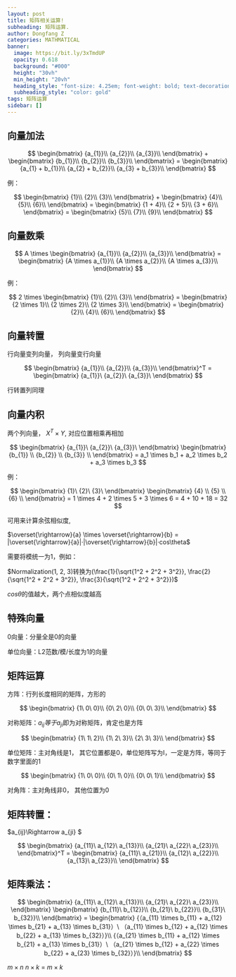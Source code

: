 ```yaml
---
layout: post
title: 矩阵相关运算!
subheading: 矩阵运算.
author: Dongfang Z
categories: MATHMATICAL
banner:
  image: https://bit.ly/3xTmdUP
  opacity: 0.618
  background: "#000"
  height: "30vh"
  min_height: "20vh"
  heading_style: "font-size: 4.25em; font-weight: bold; text-decoration: underline"
  subheading_style: "color: gold"
tags: 矩阵运算
sidebar: []
---
```


## 向量加法

$$
\begin{bmatrix}
{a_{1}}\\
{a_{2}}\\
{a_{3}}\\
\end{bmatrix} + 
\begin{bmatrix}
{b_{1}}\\
{b_{2}}\\
{b_{3}}\\
\end{bmatrix} =
\begin{bmatrix}
{a_{1} + b_{1}}\\
{a_{2} + b_{2}}\\
{a_{3} + b_{3}}\\
\end{bmatrix}
$$

例：

$$
\begin{bmatrix}
{1}\\
{2}\\
{3}\\
\end{bmatrix} + 
\begin{bmatrix}
{4}\\
{5}\\
{6}\\
\end{bmatrix} =
\begin{bmatrix}
{1 + 4}\\
{2 + 5}\\
{3 + 6}\\
\end{bmatrix} = 
\begin{bmatrix}
{5}\\
{7}\\
{9}\\
\end{bmatrix}
$$

## 向量数乘

$$
A \times \begin{bmatrix}
{a_{1}}\\
{a_{2}}\\
{a_{3}}\\
\end{bmatrix} =
\begin{bmatrix}
{A \times a_{1}}\\
{A \times a_{2}}\\
{A \times a_{3}}\\
\end{bmatrix}
$$

例：

$$
2 \times \begin{bmatrix}
{1}\\
{2}\\
{3}\\
\end{bmatrix} =
\begin{bmatrix}
{2 \times 1}\\
{2 \times 2}\\
{2 \times 3}\\
\end{bmatrix} = 
\begin{bmatrix}
{2}\\
{4}\\
{6}\\
\end{bmatrix}
$$

## 向量转置

行向量变列向量， 列向量变行向量

$$
\begin{bmatrix}
{a_{1}}\\
{a_{2}}\\
{a_{3}}\\
\end{bmatrix}^T = 
\begin{bmatrix}
{a_{1}}\
{a_{2}}\
{a_{3}}\
\end{bmatrix}
$$

行转置列同理

## 向量内积

两个列向量， $X^T \times Y$, 对应位置相乘再相加

$$
\begin{bmatrix}
{a_{1}}\
{a_{2}}\
{a_{3}}\
\end{bmatrix}
\begin{bmatrix}
{b_{1}} \\ 
{b_{2}} \\
{b_{3}} \\
\end{bmatrix} = 
a_1 \times b_1 + a_2 \times b_2 + a_3 \times b_3
$$

例：

$$
\begin{bmatrix}
{1}\
{2}\
{3}\
\end{bmatrix}
\begin{bmatrix}
{4} \\ 
{5} \\
{6} \\
\end{bmatrix} = 
1 \times 4 + 2 \times 5 + 3 \times 6 = 4 + 10 + 18 = 32
$$

可用来计算余弦相似度,

$\overset{\rightarrow}{a} \times \overset{\rightarrow}{b} = |\overset{\rightarrow}{a}|·|\overset{\rightarrow}{b}|·cos\theta$

需要将模统一为1，例如：

$Normalization(1, 2, 3)转换为(\frac{1}{\sqrt{1^2 + 2^2 + 3^2}}, \frac{2}{\sqrt{1^2 + 2^2 + 3^2}}, \frac{3}{\sqrt{1^2 + 2^2 + 3^2}})$

$cos\theta$的值越大，两个点相似度越高

## 特殊向量

0向量：分量全是0的向量

单位向量：L2范数/模/长度为1的向量

## 矩阵运算

方阵：行列长度相同的矩阵，方形的

$$
\begin{bmatrix}
{1\ 0\ 0}\\
{0\ 2\ 0}\\
{0\ 0\ 3}\\
\end{bmatrix}
$$

对称矩阵：$a_{ij}等于a_{ji}$即为对称矩阵，肯定也是方阵

$$
\begin{bmatrix}
{1\ 1\ 2}\\
{1\ 2\ 3}\\
{2\ 3\ 3}\\
\end{bmatrix}
$$

单位矩阵：主对角线是1， 其它位置都是0，单位矩阵写为I，一定是方阵，等同于数字里面的1

$$
\begin{bmatrix}
{1\ 0\ 0}\\
{0\ 1\ 0}\\
{0\ 0\ 1}\\
\end{bmatrix}
$$

对角阵：主对角线非0， 其他位置为0

## 矩阵转置：

$a_{ij}\Rightarrow a_{ji} $

$$
\begin{bmatrix}
{a_{11}\ a_{12}\ a_{13}}\\
{a_{21}\ a_{22}\ a_{23}}\\
\end{bmatrix}^T =
\begin{bmatrix}
{a_{11}\ a_{21}}\\
{a_{12}\ a_{22}}\\
{a_{13}\ a_{23}}\\
\end{bmatrix}
$$

## 矩阵乘法：

$$
\begin{bmatrix}
{a_{11}\ a_{12}\ a_{13}}\\
{a_{21}\ a_{22}\ a_{23}}\\
\end{bmatrix}
\begin{bmatrix}
{b_{11}\ b_{12}}\\
{b_{21}\ b_{22}}\\
{b_{31}\ b_{32}}\\
\end{bmatrix} = 
\begin{bmatrix}
{（a_{11} \times b_{11} + a_{12} \times b_{21} + a_{13} \times b_{31}）\ （a_{11} \times b_{12} + a_{12} \times b_{22} + a_{13} \times b_{32}）}\\
{（a_{21} \times b_{11} + a_{12} \times b_{21} + a_{13} \times b_{31}）\ （a_{21} \times b_{12} + a_{22} \times b_{22} + a_{23} \times b_{32}）}\\
\end{bmatrix}
$$

$m \times n$ $n \times k$ = $m \times k$
